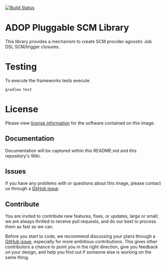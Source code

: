 [![Build Status](https://travis-ci.org/Accenture/adop-pluggable-scm.svg?branch=master)](https://travis-ci.org/Accenture/adop-pluggable-scm)

# ADOP Pluggable SCM Library

This library provides a mechanism to create SCM provider agnostic Job DSL SCM/trigger closures.

# Testing

To execute the frameworks tests execute.

`gradlew test`

# License
Please view [license information](LICENSE.md) for the software contained on this image.

## Documentation
Documentation will be captured within this README.md and this repository's Wiki.

## Issues
If you have any problems with or questions about this image, please contact us through a [GitHub issue](https://github.com/Accenture/adop-pluggable-scm/issues).

## Contribute
You are invited to contribute new features, fixes, or updates, large or small; we are always thrilled to receive pull requests, and do our best to process them as fast as we can.

Before you start to code, we recommend discussing your plans through a [GitHub issue](https://github.com/Accenture/adop-pluggable-scm/issues), especially for more ambitious contributions. This gives other contributors a chance to point you in the right direction, give you feedback on your design, and help you find out if someone else is working on the same thing.

